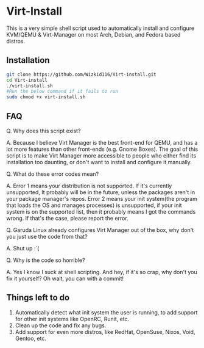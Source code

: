 # Virt-Install
This is a very simple shell script used to automatically install and configure KVM/QEMU & Virt-Manager on most Arch, Debian, and Fedora based distros.
## Installation
```bash
git clone https://github.com/Wizkid116/Virt-install.git
cd Virt-install
./virt-install.sh
#Run the below command if it fails to run
sudo chmod +x virt-install.sh
```
## FAQ
Q. Why does this script exist?

A. Because I believe Virt Manager is the best front-end for QEMU, and has a lot more features than other front-ends (e.g. Gnome Boxes). The goal of this script is to make Virt Manager more accessible to people who either find its installation too daunting, or don't want to install and configure it manually.

Q. What do these error codes mean?

A. Error 1 means your distribution is not supported. If it's currently unsupported, It probably will be in the future, unless the packages aren't in your package manager's repos. Error 2 means your init system(the program that loads the OS and manages processes) is unsupported, if your init system is on the supported list, then it probably means I got the commands wrong. If that's the case, please report the error.

Q. Garuda Linux already configures Virt Manager out of the box, why don't you just use the code from that?

A. Shut up :`(

Q. Why is the code so horrible?

A. Yes I know I suck at shell scripting. And hey, if it's so crap, why don't you fix it yourself? Oh wait, you can with a commit!

## Things left to do
1. Automatically detect what init system the user is running, to add support for other init systems like OpenRC, Runit, etc.
2. Clean up the code and fix any bugs.
3. Add support for even more distros, like RedHat, OpenSuse, Nixos, Void, Gentoo, etc.
